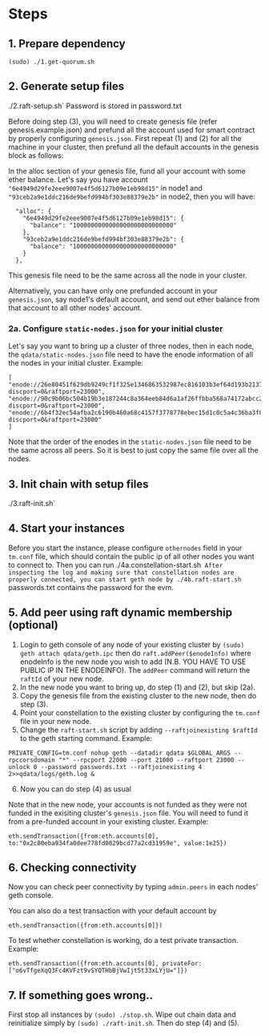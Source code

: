 # Steps

## 1. Prepare dependency
`(sudo) ./1.get-quorum.sh`


## 2. Generate setup files
./2.raft-setup.sh`
Password is stored in password.txt

Before doing step (3), you will need to create genesis file (refer genesis.example.json) and prefund all the account used for smart contract
by properly configuring `genesis.json`.
First repeat (1) and (2) for all the machine in your cluster, then prefund all the
default accounts in the genesis block as follows:

In the alloc section of your genesis file, fund all your account with some ether
balance. Let's say you have account `"6e4949d29fe2eee9007e4f5d6127b09e1eb98d15"`
in node1 and `"93ceb2a9e1ddc216de9befd994bf303e88379e2b"` in node2, then you will
have:
```
  "alloc": {
    "6e4949d29fe2eee9007e4f5d6127b09e1eb98d15": {
      "balance": "1000000000000000000000000000"
    },
    "93ceb2a9e1ddc216de9befd994bf303e88379e2b": {
      "balance": "1000000000000000000000000000"
    }
  },
```
This genesis file need to be the same across all the node in your cluster.

Alternatively, you can have only one prefunded account in your `genesis.json`,
say node1's default account, and send out ether balance from that account
to all other nodes' account.

### 2a. Configure `static-nodes.json` for your initial cluster
Let's say you want to bring up a cluster of three nodes, then in each node, the `qdata/static-nodes.json` file need to have the enode information of all the nodes in your initial cluster. Example:
```
[
"enode://26e80451f629db9249cf1f325e1346863532987ec816103b3ef64d193b213786d80837dfebfd5d42ec05ed755c0e520739808fe9134efb350b7bbf9cb8fc5d06@13.76.162.67:21000?discport=0&raftport=23000",
"enode://90c9b06bc504b19b3e187244c8a364eeb84d6a1af26ffbba568a74172abcc24bf5f54f5ddfd766cba970637b096dca1313d693a221c4e32782cf0a5766d36304@52.187.50.244:21000?discport=0&raftport=23000",
"enode://6b4f32ec54afba2c6190b460a68c4157f3778778ebec15d1c0c5a4c36ba3f87bb2eed3ebc9efc7eb8e776f037056c71bc28d71dae829b8b4501411c88cec52e9@52.187.127.171:21000?discport=0&raftport=23000"
]
```
Note that the order of the enodes in the `static-nodes.json` file need to be the same across all peers. So it is best to just copy the same file over all the nodes.

## 3. Init chain with setup files
./3.raft-init.sh`

## 4. Start your instances
Before you start the instance, please configure `othernodes` field in your `tm.conf`
file, which should contain the public ip of all other nodes you want to connect to.
Then you can run
./4a.constellation-start.sh`
After inspecting the log and making sure that constellation nodes are properly connected,
you can start geth node by
./4b.raft-start.sh`
passwords.txt contains the password for the evm.

## 5. Add peer using raft dynamic membership (optional)
1. Login to geth console of any node of your existing cluster by
`(sudo) geth attach qdata/geth.ipc`
then do
`raft.addPeer($enodeInfo)`
where enodeInfo is the new node you wish to add (N.B. YOU HAVE TO USE PUBLIC IP IN THE ENODEINFO).
The `addPeer` command will return the `raftId` of your new node.
2. In the new node you want to bring up, do step (1) and (2), but skip (2a).
3. Copy the genesis file from the existing cluster to the new node, then do step (3).
4. Point your constellation to the existing cluster by configuring the `tm.conf` file in your new node.
5. Change the `raft-start.sh` script by adding `--raftjoinexisting $raftId` to the geth starting command. Example:
```
PRIVATE_CONFIG=tm.conf nohup geth --datadir qdata $GLOBAL_ARGS --rpccorsdomain "*" --rpcport 22000 --port 21000 --raftport 23000 --unlock 0 --password passwords.txt --raftjoinexisting 4 2>>qdata/logs/geth.log &
```
6. Now you can do step (4) as usual

Note that in the new node, your accounts is not funded as they were not funded in the exisiting cluster's `genesis.json` file. 
You will need to fund it from a pre-funded account in your existing cluster. Example:
```
eth.sendTransaction({from:eth.accounts[0], to:"0x2c80eba934fa0dee778fd0029bcd77a2cd31959e", value:1e25})
```

## 6. Checking connectivity
Now you can check peer connectivity by typing `admin.peers` in each nodes' geth console.

You can also do a test transaction with your default account by
```
eth.sendTransaction({from:eth.accounts[0]})
```

To test whether constellation is working, do a test private transaction. Example:
```
eth.sendTransaction({from:eth.accounts[0], privateFor:["o6vTfgeXqQ3Fc4KVFzt9vSYQTHbBjVwIjt5t33xLYjU="]})
```

## 7. If something goes wrong..
First stop all instances by `(sudo) ./stop.sh`. 
Wipe out chain data and reinitialize simply by `(sudo) ./raft-init.sh`.
Then do step (4) and (5).
